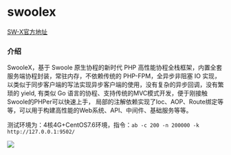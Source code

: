 # swoolex

[SW-X官方地址](https://www.sw-x.cn/ "SW-X官方地址")

### 介绍

SwooleX，基于 Swoole 原生协程的新时代 PHP 高性能协程全栈框架，内置全套服务端协程封装，常驻内存，不依赖传统的 PHP-FPM，全异步非阻塞 IO 实现，以类似于同步客户端的写法实现异步客户端的使用，没有复杂的异步回调，没有繁琐的 yield, 有类似 Go 语言的协程、支持传统的MVC模式开发，便于刚接触Swoole的PHPer可以快速上手， 局部的注解依赖实现了Ioc、AOP、Route绑定等等，可以用于构建高性能的Web系统、API、中间件、基础服务等等。

测试环境为：4核4G+CentOS7.6环境，指令：`ab -c 200 -n 200000 -k http://127.0.0.1:9502/`

![](https://www.sw-x.cn/img/ab.png)